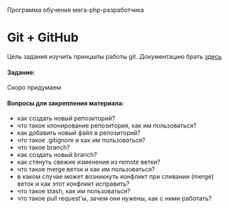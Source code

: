 Программа обучения мега-php-разработчика

Git + GitHub
=====

Цель задания изучить принцыпы работы git. Документацию брать [здесь](http://git-scm.com/documentation)

#### Задание:
Скоро придумаем

#### Вопросы для закрепления материала:
- как создать новый репозиторий?
- что такое клонирование репозитория, как им пользоваться?
- как добавить новый файл в репозиторий?
- что такое .gitignore и как им пользоваться?
- что такое branch?
- как создать новый branch?
- как стянуть свежие изменения из remote ветки?
- что такое merge веток и как им пользоваться?
- в каком случае может возникнуть конфликт при сливании (merge) веток и как этот конфликт исправить?
- что такое stash, как им пользоваться?
- что такое pull request'ы, зачем они нужены, как с ними работать?
